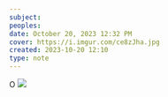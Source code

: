 ```yaml
---
subject: 
peoples: 
date: October 20, 2023 12:32 PM
cover: https://i.imgur.com/ce8zJha.jpg
created: 2023-10-20 12:10
type: note
---
```


O
![](attachment/100-Notes/POSTURPEDIC-MATTRESS/IMG-20231020123224253.png)
